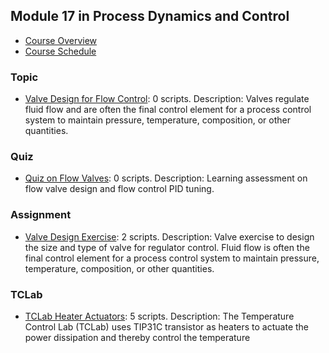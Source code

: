 ## Module 17 in Process Dynamics and Control
- [Course Overview](https://apmonitor.com/pdc)
- [Course Schedule](https://apmonitor.com/pdc/index.php/Main/CourseSchedule)
### Topic
- [Valve Design for Flow Control](https://www.apmonitor.com/pdc/index.php/Main/FlowValves): 0 scripts. Description: Valves regulate fluid flow and are often the final control element for a process control system to maintain pressure, temperature, composition, or other quantities.
### Quiz
- [Quiz on Flow Valves](https://www.apmonitor.com/pdc/index.php/Main/QuizFlowValves): 0 scripts. Description: Learning assessment on flow valve design and flow control PID tuning.
### Assignment
- [Valve Design Exercise](https://www.apmonitor.com/pdc/index.php/Main/ValveDesign): 2 scripts. Description: Valve exercise to design the size and type of valve for regulator control. Fluid flow is often the final control element for a process control system to maintain pressure, temperature, composition, or other quantities.
### TCLab
- [TCLab Heater Actuators](https://www.apmonitor.com/pdc/index.php/Main/TCLabActuator): 5 scripts. Description: The Temperature Control Lab (TCLab) uses TIP31C transistor  as heaters to actuate the power dissipation and thereby control the temperature
